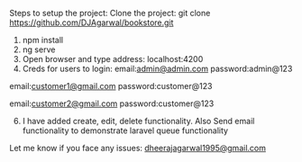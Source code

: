 Steps to setup the project: Clone the project: git clone https://github.com/DJAgarwal/bookstore.git
1. npm install
2. ng serve
3. Open browser and type address: localhost:4200
4. Creds for users to login:
email:admin@admin.com
password:admin@123

email:customer1@gmail.com
password:customer@123

email:customer2@gmail.com
password:customer@123

6. I have added create, edit, delete functionality. Also Send email functionality to demonstrate laravel queue functionality

Let me know if you face any issues: dheerajagarwal1995@gmail.com